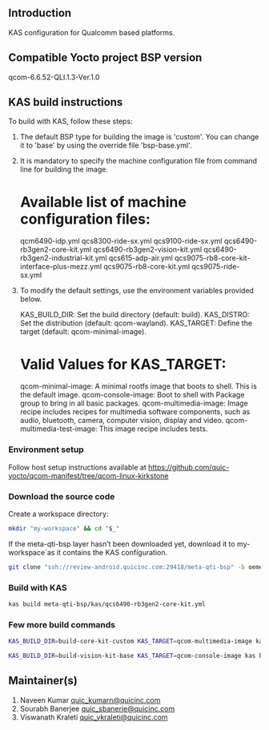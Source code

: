 ## Introduction
KAS configuration for Qualcomm based platforms.

## Compatible Yocto project BSP version
qcom-6.6.52-QLI.1.3-Ver.1.0

## KAS build instructions

To build with KAS, follow these steps:

1. The default BSP type for building the image is 'custom'. You can change it to 'base' by using the override file 'bsp-base.yml'.

2. It is mandatory to specify the machine configuration file from command line for building the image.

	Available list of machine configuration files:
	===============================================
	qcm6490-idp.yml
	qcs8300-ride-sx.yml
	qcs9100-ride-sx.yml
	qcs6490-rb3gen2-core-kit.yml
	qcs6490-rb3gen2-vision-kit.yml
	qcs6490-rb3gen2-industrial-kit.yml
	qcs615-adp-air.yml
	qcs9075-rb8-core-kit-interface-plus-mezz.yml
	qcs9075-rb8-core-kit.yml
	qcs9075-ride-sx.yml

4. To modify the default settings, use the environment variables provided below.

	KAS_BUILD_DIR: Set the build directory (default: build).
	KAS_DISTRO: Set the distribution (default: qcom-wayland).
	KAS_TARGET: Define the target (default: qcom-minimal-image).

	Valid Values for KAS_TARGET:
	==============================
	qcom-minimal-image: A minimal rootfs image that boots to shell. This is the default image.
	qcom-console-image: Boot to shell with Package group to bring in all basic packages.
	qcom-multimedia-image: Image recipe includes recipes for multimedia software components,
				such as audio, bluetooth, camera, computer vision, display and video.
	qcom-multimedia-test-image: This image recipe includes tests.


### Environment setup
Follow host setup instructions available at https://github.com/quic-yocto/qcom-manifest/tree/qcom-linux-kirkstone

### Download the source code
Create a workspace directory:
```bash
mkdir "my-workspace" && cd "$_"
```

If the meta-qti-bsp layer hasn’t been downloaded yet, download it to my-workspace`as it contains the KAS configuration.
```bash
git clone "ssh://review-android.quicinc.com:29418/meta-qti-bsp" -b oemeta-internal.qclinux.1.0
```

### Build with KAS
```bash
kas build meta-qti-bsp/kas/qcs6490-rb3gen2-core-kit.yml
```

### Few more build commands
```bash
KAS_BUILD_DIR=build-core-kit-custom KAS_TARGET=qcom-multimedia-image kas build meta-qti-bsp/kas/qcs6490-rb3gen2-core-kit.yml
```
```bash
KAS_BUILD_DIR=build-vision-kit-base KAS_TARGET=qcom-console-image kas build meta-qti-bsp/kas/qcs6490-rb3gen2-vision-kit.yml:meta-qti-bsp/kas/bsp-base.yml
```

## Maintainer(s)
1. Naveen Kumar <quic_kumarn@quicinc.com>
2. Sourabh Banerjee <quic_sbanerje@quicinc.com>
3. Viswanath Kraleti <quic_vkraleti@quicinc.com>
